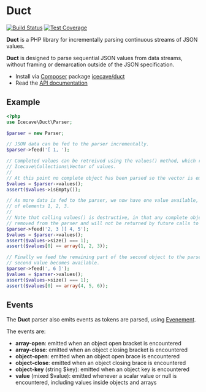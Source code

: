 # Duct

[![Build Status]](http://travis-ci.org/IcecaveStudios/duct)
[![Test Coverage]](http://icecavestudios.github.io/duct/artifacts/tests/coverage)

**Duct** is a PHP library for incrementally parsing continuous streams of JSON values.

**Duct** is designed to parse sequential JSON values from data streams, without framing or demarcation outside of the
JSON specification.

* Install via [Composer](http://getcomposer.org) package [icecave/duct](https://packagist.org/packages/icecave/duct)
* Read the [API documentation](http://icecavestudios.github.io/duct/artifacts/documentation/api/)

## Example

```php
<?php
use Icecave\Duct\Parser;

$parser = new Parser;

// JSON data can be fed to the parser incrementally.
$parser->feed('[ 1, ');

// Completed values can be retreived using the values() method, which returns an
// Icecave\Collections\Vector of values.
//
// At this point no complete object has been parsed so the vector is empty.
$values = $parser->values();
assert($values->isEmpty());

// As more data is fed to the parser, we now have one value available, an array
// of elements 1, 2, 3.
//
// Note that calling values() is destructive, in that any complete objects are
// removed from the parser and will not be returned by future calls to values().
$parser->feed('2, 3 ][ 4, 5');
$values = $parser->values();
assert($values->size() === 1);
assert($values[0] == array(1, 2, 3));

// Finally we feed the remaining part of the second object to the parser and the
// second value becomes available.
$parser->feed(', 6 ]');
$values = $parser->values();
assert($values->size() === 1);
assert($values[0] == array(4, 5, 6));
```

## Events

The **Duct** parser also emits events as tokens are parsed, using [Evenement](https://github.com/igorw/evenement).

The events are:

 * **array-open**: emitted when an object open bracket is encountered
 * **array-close**: emitted when an object closing bracket is encountered
 * **object-open**: emitted when an object open brace is encountered
 * **object-close**: emitted when an object closing brace is encountered
 * **object-key** (string $key): emitted when an object key is encountered
 * **value** (mixed $value): emitted whenever a scalar value or null is encountered, including values inside objects and arrays

<!-- references -->
[Build Status]: https://raw.github.com/IcecaveStudios/duct/gh-pages/artifacts/images/icecave/regular/build-status.png
[Test Coverage]: https://raw.github.com/IcecaveStudios/duct/gh-pages/artifacts/images/icecave/regular/coverage.png
